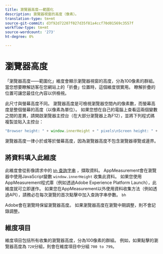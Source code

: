 ```yaml
---
title: 瀏覽器高度——範圍化
description: 瀏覽器視窗的高度（像素）。
translation-type: tm+mt
source-git-commit: d3f92d72207f027d35f81a4ccf70d01569c3557f
workflow-type: tm+mt
source-wordcount: '273'
ht-degree: 0%

---
```



# 瀏覽器高度

「瀏覽器高度——範圍化」維度會顯示瀏覽器視窗的高度，分為100像素的群組。 當您想要瞭解訪客在您網站上的「折疊」位置時，這個維度很實用。 瞭解折疊的位置可讓您最佳化內容以供檢視。

此尺寸與螢幕高度不同。 瀏覽器高度是可檢視瀏覽器空間內的像素數，而螢幕高度是整個螢幕的高度（以像素為單位）。 如果您想在自己的電腦上查看這兩個變數之間的差異，請開啟瀏覽器主控台（在大部分瀏覽器上為F12），並將下列程式碼複製並貼入主控台：

```javascript
"Browser height: " + window.innerHeight + " pixels\nScreen height: " + screen.height + " pixels";
```

瀏覽器高度一律小於或等於螢幕高度，因為瀏覽器高度不包含瀏覽器導覽或邊界。

## 將資料填入此維度

此維度會從影像請求中的 [`bh` 查詢字串](/help/implement/validate/query-parameters.md) ，擷取資料。 AppMeasurement會在瀏覽器中使用JavaScript變數 `window.innerHeight` 收集此資料。 如果您使用AppMeasurement程式庫（例如透過Adobe Experience Platform Launch），此維度就可立即運作。 如果您在AppMeasurement以外使用資料收集方法（例如透過API），請務必在每次瀏覽的首次點擊中加入查詢字串參數。 `bh`

Adobe會在瀏覽時保留瀏覽器高度。 如果瀏覽器高度在瀏覽中期調整，則不會記錄調整。

## 維度項目

維度項目包括所有收集的瀏覽器高度，分為100像素的群組。 例如，如果點擊的瀏覽器高度為 `720`分組，則會在維度項目中分組 `700 to 799`。
